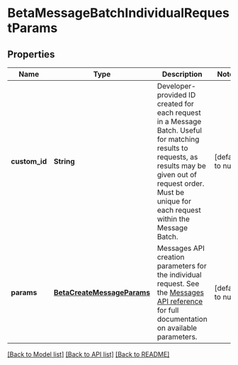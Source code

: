 # BetaMessageBatchIndividualRequestParams
## Properties

| Name | Type | Description | Notes |
|------------ | ------------- | ------------- | -------------|
| **custom\_id** | **String** | Developer-provided ID created for each request in a Message Batch. Useful for matching results to requests, as results may be given out of request order.  Must be unique for each request within the Message Batch. | [default to null] |
| **params** | [**BetaCreateMessageParams**](BetaCreateMessageParams.md) | Messages API creation parameters for the individual request.   See the [Messages API reference](/en/api/messages) for full documentation on available parameters. | [default to null] |

[[Back to Model list]](../README.md#documentation-for-models) [[Back to API list]](../README.md#documentation-for-api-endpoints) [[Back to README]](../README.md)

